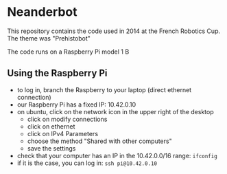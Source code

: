 # Neanderbot

This repository contains the code used in 2014 at the French Robotics Cup.
The theme was "Prehistobot"

The code runs on a Raspberry Pi model 1 B

## Using the Raspberry Pi

- to log in, branch the Raspberry to your laptop (direct ethernet connection)
- our Raspberry Pi has a fixed IP: 10.42.0.10
- on ubuntu, click on the network icon in the upper right of the desktop
  - click on modify connections
  - click on ethernet
  - click on IPv4 Parameters
  - choose the method "Shared with other computers"
  - save the settings
- check that your computer has an IP in the 10.42.0.0/16 range: `ifconfig`
- if it is the case, you can log in: `ssh pi@10.42.0.10`
